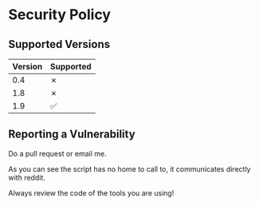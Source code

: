 # Security Policy

## Supported Versions

| Version | Supported          |
| ------- | ------------------ |
| 0.4   | &#x2717; |
| 1.8   | &#x2717; |
| 1.9   | :white_check_mark: |


## Reporting a Vulnerability

Do a pull request or email me.

As you can see the script has no home to call to, it communicates directly with reddit.

Always review the code of the tools you are using!
